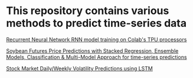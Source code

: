 #  This repository contains various methods to predict time-series data

[Recurrent Neural Network RNN model training on Colab's TPU processors](https://github.com/akorostelev83/time-series-predictions/blob/main/RNN-model-trained-with-TPU.py)


[Soybean Futures Price Predictions with Stacked Regression, Ensemble Models, Classification & Multi-Model Approach for time-series predictions](https://github.com/akorostelev83/time-series-predictions/blob/main/time-series-predictions-using-ensembled-models.ipynb)


[Stock Market Daily/Weekly Volatility Predictions using LSTM ](https://github.com/akorostelev83/time-series-predictions/blob/main/stock-market-volatility-predictions-with-LSTM.py)
